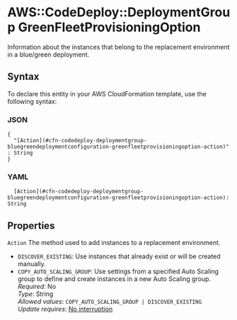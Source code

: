 # AWS::CodeDeploy::DeploymentGroup GreenFleetProvisioningOption<a name="aws-properties-codedeploy-deploymentgroup-greenfleetprovisioningoption"></a>

Information about the instances that belong to the replacement environment in a blue/green deployment\.

## Syntax<a name="aws-properties-codedeploy-deploymentgroup-greenfleetprovisioningoption-syntax"></a>

To declare this entity in your AWS CloudFormation template, use the following syntax:

### JSON<a name="aws-properties-codedeploy-deploymentgroup-greenfleetprovisioningoption-syntax.json"></a>

```
{
  "[Action](#cfn-codedeploy-deploymentgroup-bluegreendeploymentconfiguration-greenfleetprovisioningoption-action)" : String
}
```

### YAML<a name="aws-properties-codedeploy-deploymentgroup-greenfleetprovisioningoption-syntax.yaml"></a>

```
  [Action](#cfn-codedeploy-deploymentgroup-bluegreendeploymentconfiguration-greenfleetprovisioningoption-action): String
```

## Properties<a name="aws-properties-codedeploy-deploymentgroup-greenfleetprovisioningoption-properties"></a>

`Action`  <a name="cfn-codedeploy-deploymentgroup-bluegreendeploymentconfiguration-greenfleetprovisioningoption-action"></a>
The method used to add instances to a replacement environment\.  
+  `DISCOVER_EXISTING`: Use instances that already exist or will be created manually\.
+  `COPY_AUTO_SCALING_GROUP`: Use settings from a specified Auto Scaling group to define and create instances in a new Auto Scaling group\.
*Required*: No  
*Type*: String  
*Allowed values*: `COPY_AUTO_SCALING_GROUP | DISCOVER_EXISTING`  
*Update requires*: [No interruption](https://docs.aws.amazon.com/AWSCloudFormation/latest/UserGuide/using-cfn-updating-stacks-update-behaviors.html#update-no-interrupt)